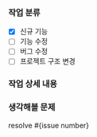 <!-- 제목 : [#{issue number}] {이슈 제목}-->
### 작업 분류

- [x] 신규 기능
- [ ] 기능 수정
- [ ] 버그 수정
- [ ] 프로젝트 구조 변경

### 작업 상세 내용
<!--  작업한 내용을 적어주세요. -->


### 생각해볼 문제
<!-- 생략 가능 -->


resolve #{issue number}